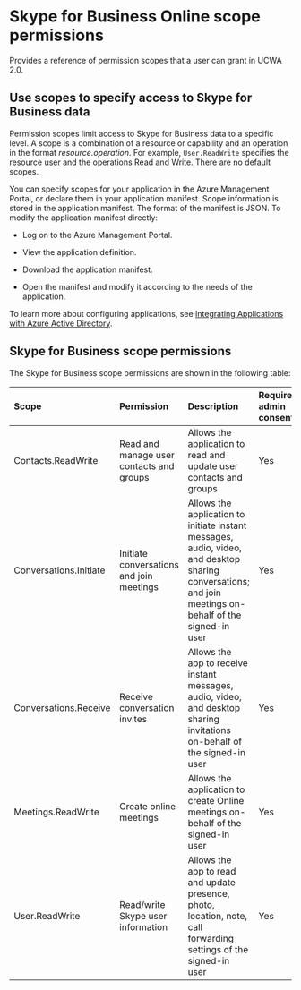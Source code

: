 
# Skype for Business Online scope permissions
Provides a reference of permission scopes that a user can grant in UCWA 2.0.



## Use scopes to specify access to Skype for Business data

Permission scopes limit access to Skype for Business data to a specific level. A scope is a combination of a resource or capability and an operation in the format _resource.operation_. For example, `User.ReadWrite` specifies the resource [user](user_ref.md) and the operations Read and Write. There are no default scopes.

You can specify scopes for your application in the Azure Management Portal, or declare them in your application manifest. Scope information is stored in the application manifest. The format of the manifest is JSON. To modify the application manifest directly:


- Log on to the Azure Management Portal.
 
- View the application definition.
 
- Download the application manifest.
 
- Open the manifest and modify it according to the needs of the application.
 
To learn more about configuring applications, see [Integrating Applications with Azure Active Directory](https://azure.microsoft.com/en-us/documentation/articles/active-directory-integrating-applications/).


## Skype for Business scope permissions

The Skype for Business scope permissions are shown in the following table:



|**Scope**|**Permission**|**Description**|**Requires admin consent**|
|:-----|:-----|:-----|:-----|
|Contacts.ReadWrite|Read and manage user contacts and groups|Allows the application to read and update user contacts and groups|Yes|
|Conversations.Initiate|Initiate conversations and join meetings|Allows the application to initiate instant messages, audio, video, and desktop sharing conversations; and join meetings on-behalf of the signed-in user|Yes|
|Conversations.Receive|Receive conversation invites|Allows the app to receive instant messages, audio, video, and desktop sharing invitations on-behalf of the signed-in user|Yes|
|Meetings.ReadWrite|Create online meetings|Allows the application to create Online meetings on-behalf of the signed-in user|Yes|
|User.ReadWrite|Read/write Skype user information|Allows the app to read and update presence, photo, location, note, call forwarding settings of the signed-in user|Yes|